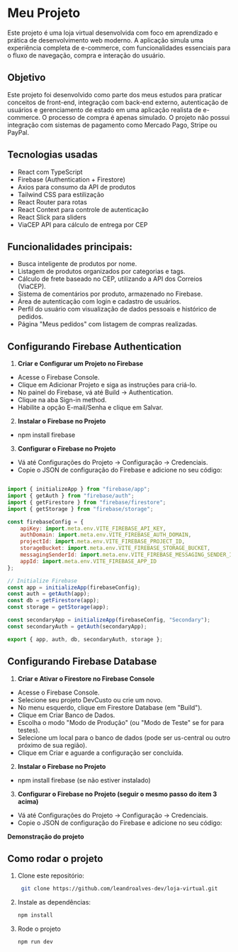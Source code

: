# Meu Projeto

Este projeto é uma loja virtual desenvolvida com foco em aprendizado e prática de desenvolvimento web moderno. A aplicação simula uma experiência completa de e-commerce, com funcionalidades essenciais para o fluxo de navegação, compra e interação do usuário.

## Objetivo

Este projeto foi desenvolvido como parte dos meus estudos para praticar conceitos de front-end, integração com back-end externo, autenticação de usuários e gerenciamento de estado em uma aplicação realista de e-commerce.
O processo de compra é apenas simulado. O projeto não possui integração com sistemas de pagamento como Mercado Pago, Stripe ou PayPal.

## Tecnologias usadas

-  React com TypeScript
-  Firebase (Authentication + Firestore)
-  Axios para consumo da API de produtos
-  Tailwind CSS para estilização
-  React Router para rotas
-  React Context para controle de autenticação
-  React Slick para sliders
-  ViaCEP API para cálculo de entrega por CEP

## Funcionalidades principais:

 -  Busca inteligente de produtos por nome.
 -  Listagem de produtos organizados por categorias e tags.
 -  Cálculo de frete baseado no CEP, utilizando a API dos Correios (ViaCEP).
 -  Sistema de comentários por produto, armazenado no Firebase.
 -  Área de autenticação com login e cadastro de usuários.
 -  Perfil do usuário com visualização de dados pessoais e histórico de pedidos.
 -  Página "Meus pedidos" com listagem de compras realizadas.

## Configurando Firebase Authentication

1.   **Criar e Configurar um Projeto no Firebase**

-   Acesse o Firebase Console.
-   Clique em Adicionar Projeto e siga as instruções para criá-lo.
-   No painel do Firebase, vá até Build → Authentication.
-   Clique na aba Sign-in method.
-   Habilite a opção E-mail/Senha e clique em Salvar.

2.   **Instalar o Firebase no Projeto**

-   npm install firebase

3.   **Configurar o Firebase no Projeto**

-   Vá até Configurações do Projeto → Configuração → Credenciais.
-   Copie o JSON de configuração do Firebase e adicione no seu código:

```javascript

import { initializeApp } from "firebase/app";
import { getAuth } from "firebase/auth";
import { getFirestore } from "firebase/firestore";
import { getStorage } from "firebase/storage";

const firebaseConfig = {
    apiKey: import.meta.env.VITE_FIREBASE_API_KEY,
    authDomain: import.meta.env.VITE_FIREBASE_AUTH_DOMAIN,
    projectId: import.meta.env.VITE_FIREBASE_PROJECT_ID,
    storageBucket: import.meta.env.VITE_FIREBASE_STORAGE_BUCKET,
    messagingSenderId: import.meta.env.VITE_FIREBASE_MESSAGING_SENDER_ID,
    appId: import.meta.env.VITE_FIREBASE_APP_ID
};

// Initialize Firebase
const app = initializeApp(firebaseConfig);
const auth = getAuth(app);
const db = getFirestore(app); 
const storage = getStorage(app);

const secondaryApp = initializeApp(firebaseConfig, "Secondary");
const secondaryAuth = getAuth(secondaryApp);

export { app, auth, db, secondaryAuth, storage };
````

## Configurando Firebase Database

1.   **Criar e Ativar o Firestore no Firebase Console**

-   Acesse o Firebase Console.
-   Selecione seu projeto DevCusto ou crie um novo.
-   No menu esquerdo, clique em Firestore Database (em "Build").
-   Clique em Criar Banco de Dados.
-   Escolha o modo "Modo de Produção" (ou "Modo de Teste" se for para testes).
-   Selecione um local para o banco de dados (pode ser us-central ou outro próximo de sua região).
-   Clique em Criar e aguarde a configuração ser concluída.

2.   **Instalar o Firebase no Projeto**

-   npm install firebase (se não estiver instalado)

3.   **Configurar o Firebase no Projeto (seguir o mesmo passo do item 3 acima)**

-   Vá até Configurações do Projeto → Configuração → Credenciais.
-   Copie o JSON de configuração do Firebase e adicione no seu código:


**Demonstração do projeto**

## Como rodar o projeto

1. Clone este repositório:
   ```bash
    git clone https://github.com/leandroalves-dev/loja-virtual.git

2. Instale as dependências:
   ```bash
   npm install

3. Rode o projeto
    ```bash
    npm run dev
